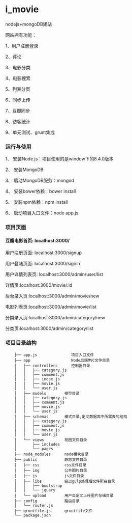 # i_movie
nodejs+mongoDB建站

网站拥有功能：

1、用户注册登录

2、评论

3、电影分类

4、电影搜索

5、列表分页

6、同步上传

7、豆瓣同步

8、访客统计

9、单元测试、grunt集成

### 运行与使用

1、 安装Node.js：项目使用的是window下的8.4.0版本

2、 安装MongoDB

3、 启动MongoDB服务：mongod

4、 安装bower依赖：bower install

5、 安装npm依赖：npm install

6、 启动项目入口文件：node app.js

### 项目页面

#### 豆瓣电影首页: localhost:3000/

用户注册页面: localhost:3000/signup

用户登陆页面: localhost:3000/signin

用户详情列表页: localhost:3000/admin/user/list

详情页:localhost:3000/movie/:id

后台录入页:localhost:3000/admin/movie/new

电影列表页:localhost:3000/admin/movie/list

分类录入页:localhost:3000/admin/category/new

分类页:localhost:3000/admin/category/list

### 项目目录结构

        ├── app.js               项目入口文件
        ├── app                  Node后端MVC文件目录
        │   ├── controllers      控制器目录
        │   │   ├── category.js  
        │   │   ├── comment.js     
        |   |   ├── index.js
        |   |   ├── movie.js
        │   │   └── user.js
        │   ├── models        模型目录
        |   |   ├── category.js
        │   │   ├── comment.js      
        |   |   ├── movie.js
        │   │   └── user.js
        │   ├── schemas       模式目录,定义数据库中所需表的结构
        |   |   ├── category.js
        │   │   ├── comment.js      
        |   |   ├── movie.js
        │   │   └── user.js
        │   └── views         视图文件目录
        │       ├── includes
        │       └── pages
        ├── node_modules      node模块目录
        ├── public            静态文件目录
        │   ├── css           css文件目录
        │   ├── img           公共图片目录
        │   ├── js            js文件目录
        │   ├── libs          经过gulp处理后文件所在目录
        │   │   ├── bootstrap
        │   │   └── jquery
        │   └── upload        用户自定义上传图片存储目录
        ├── config            路由目录
        │   └── router.js
        ├── gruntfile.js      gruntfile文件
        └── package.json

